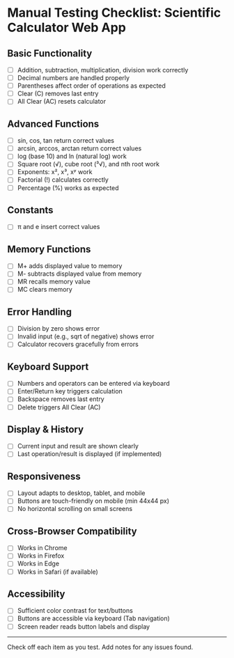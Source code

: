 # Manual Testing Checklist: Scientific Calculator Web App

## Basic Functionality
- [ ] Addition, subtraction, multiplication, division work correctly
- [ ] Decimal numbers are handled properly
- [ ] Parentheses affect order of operations as expected
- [ ] Clear (C) removes last entry
- [ ] All Clear (AC) resets calculator

## Advanced Functions
- [ ] sin, cos, tan return correct values
- [ ] arcsin, arccos, arctan return correct values
- [ ] log (base 10) and ln (natural log) work
- [ ] Square root (√), cube root (³√), and nth root work
- [ ] Exponents: x², x³, xʸ work
- [ ] Factorial (!) calculates correctly
- [ ] Percentage (%) works as expected

## Constants
- [ ] π and e insert correct values

## Memory Functions
- [ ] M+ adds displayed value to memory
- [ ] M- subtracts displayed value from memory
- [ ] MR recalls memory value
- [ ] MC clears memory

## Error Handling
- [ ] Division by zero shows error
- [ ] Invalid input (e.g., sqrt of negative) shows error
- [ ] Calculator recovers gracefully from errors

## Keyboard Support
- [ ] Numbers and operators can be entered via keyboard
- [ ] Enter/Return key triggers calculation
- [ ] Backspace removes last entry
- [ ] Delete triggers All Clear (AC)

## Display & History
- [ ] Current input and result are shown clearly
- [ ] Last operation/result is displayed (if implemented)

## Responsiveness
- [ ] Layout adapts to desktop, tablet, and mobile
- [ ] Buttons are touch-friendly on mobile (min 44x44 px)
- [ ] No horizontal scrolling on small screens

## Cross-Browser Compatibility
- [ ] Works in Chrome
- [ ] Works in Firefox
- [ ] Works in Edge
- [ ] Works in Safari (if available)

## Accessibility
- [ ] Sufficient color contrast for text/buttons
- [ ] Buttons are accessible via keyboard (Tab navigation)
- [ ] Screen reader reads button labels and display

---

Check off each item as you test. Add notes for any issues found.
